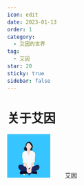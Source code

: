 ```yaml
---
icon: edit
date: 2023-01-13
order: 1
category:
  - 艾因的世界
tag:
  - 艾因
star: 20
sticky: true 
sidebar: false
---
```


# 关于艾因
<div>
<span>
<img src="/logo.png" width="100" height="100" />
</span>
<span class="intro">
艾因
</span>
</div>

<style>
.intro{
padding:30px;
top:20px;
}

</style>
